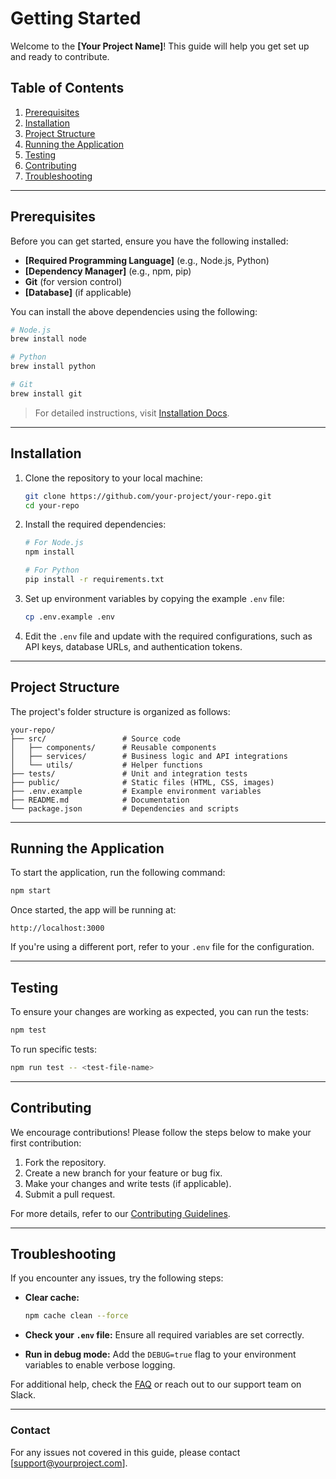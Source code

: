# Getting Started

Welcome to the **[Your Project Name]**! This guide will help you get set up and ready to contribute.

## Table of Contents

1. [Prerequisites](#prerequisites)
2. [Installation](#installation)
3. [Project Structure](#project-structure)
4. [Running the Application](#running-the-application)
5. [Testing](#testing)
6. [Contributing](#contributing)
7. [Troubleshooting](#troubleshooting)

---

## Prerequisites

Before you can get started, ensure you have the following installed:

- **[Required Programming Language]** (e.g., Node.js, Python)
- **[Dependency Manager]** (e.g., npm, pip)
- **Git** (for version control)
- **[Database]** (if applicable)

You can install the above dependencies using the following:

```bash
# Node.js
brew install node

# Python
brew install python

# Git
brew install git
```

> For detailed instructions, visit [Installation Docs](https://example.com).

---

## Installation

1. Clone the repository to your local machine:

   ```bash
   git clone https://github.com/your-project/your-repo.git
   cd your-repo
   ```

2. Install the required dependencies:

   ```bash
   # For Node.js
   npm install

   # For Python
   pip install -r requirements.txt
   ```

3. Set up environment variables by copying the example `.env` file:

   ```bash
   cp .env.example .env
   ```

4. Edit the `.env` file and update with the required configurations, such as API keys, database URLs, and authentication tokens.

---

## Project Structure

The project's folder structure is organized as follows:

```
your-repo/
├── src/                 # Source code
│   ├── components/      # Reusable components
│   ├── services/        # Business logic and API integrations
│   └── utils/           # Helper functions
├── tests/               # Unit and integration tests
├── public/              # Static files (HTML, CSS, images)
├── .env.example         # Example environment variables
├── README.md            # Documentation
└── package.json         # Dependencies and scripts
```

---

## Running the Application

To start the application, run the following command:

```bash
npm start
```

Once started, the app will be running at:

```
http://localhost:3000
```

If you're using a different port, refer to your `.env` file for the configuration.

---

## Testing

To ensure your changes are working as expected, you can run the tests:

```bash
npm test
```

To run specific tests:

```bash
npm run test -- <test-file-name>
```

---

## Contributing

We encourage contributions! Please follow the steps below to make your first contribution:

1. Fork the repository.
2. Create a new branch for your feature or bug fix.
3. Make your changes and write tests (if applicable).
4. Submit a pull request.

For more details, refer to our [Contributing Guidelines](CONTRIBUTING.md).

---

## Troubleshooting

If you encounter any issues, try the following steps:

- **Clear cache:**

  ```bash
  npm cache clean --force
  ```

- **Check your `.env` file:** Ensure all required variables are set correctly.
- **Run in debug mode:** Add the `DEBUG=true` flag to your environment variables to enable verbose logging.

For additional help, check the [FAQ](FAQ.md) or reach out to our support team on Slack.

---

### Contact

For any issues not covered in this guide, please contact [support@yourproject.com].
